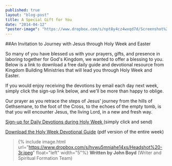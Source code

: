 ```yaml
---
published: true
layout: "blog-post"
title: A Special Gift for You
date: "2014-04-12"
"poster-image": "https://www.dropbox.com/s/npt8y4cz4wxqd7d/Screenshot%202014-04-10%2011.06.09.png"
---
```


##An Invitation to Journey with Jesus through Holy Week and Easter

So many of you have blessed us with your prayers, gifts, and presence in laboring together for God's Kingdom, we wanted to offer a blessing to you.  Below is a link to download a free daily guide and devotional resource from Kingdom Building Ministries that will lead you through Holy Week and Easter.  

If you would enjoy receiving the devotions by email each day next week, simply click the sign-up link below, and we'll be more than happy to oblige. 

Our prayer as you retrace the steps of Jesus' journey from the hills of Gethsemane, to the foot of the Cross, to the echoes of the empty tomb, is that you will encounter Jesus, the living Lord, in a new and fresh way.

<a href="https://interland3.donorperfect.net/weblink/weblink.aspx?name=kbm&id=39" target="_blank">Sign-up for Daily Devotions during Holy Week </a>
(simply click and send) 


<a href="http://www.kbm.org/fuel/holy-week-guide/" target="_blank">Download the Holy Week Devotional Guide</a>
(pdf version of the entire week) 


>{% include image.html url="https://www.dropbox.com/s/hvwu5mniahe14xs/Headshot%20-3r.jpeg" float="left" width="5"%} **Written by John Boyd**  (Writer and Spiritual Formation Team)
